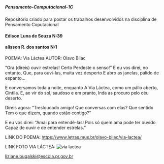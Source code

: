 ##### Pensamento-Computacional-1C
Repositório criado para postar os trabalhos desenvolvidos na discíplina de Pensamento Coputacional
#### Edison Luna de Souza N:39
#### alisson R. dos santos N:1

POEMA: Via Láctea
AUTOR: Olavo Bilac

“Ora (direis) ouvir estrelas! Certo
Perdeste o senso!” E eu vos direi, no entanto,
Que, para ouvi-las, muita vez desperto
E abro as janelas, pálido de espanto…

E conversamos toda a noite, enquanto
A Via Láctea, como um pálio aberto,
Cintila. E, ao vir do sol, saudoso e em pranto,
Inda as procuro pelo céu deserto.

Direis agora: “Tresloucado amigo!
Que conversas com elas? Que sentido
Tem o que dizem, quando estão contigo?”

E eu vos direi: “Amai para entendê-las!
Pois só quem ama pode ter ouvido
Capaz de ouvir e de entender estrelas.”

LINK DO POEMA: https://www.letras.mus.br/olavo-bilac/via-lactea/

LINK FOTO VIA LÁCTEA: ![via lactea](https://user-images.githubusercontent.com/106343905/182236813-4e4d251e-cf2c-4ac7-b698-e41fa9e7c5ce.jpg)

liziane.bugalski@escola.pr.gov.br
